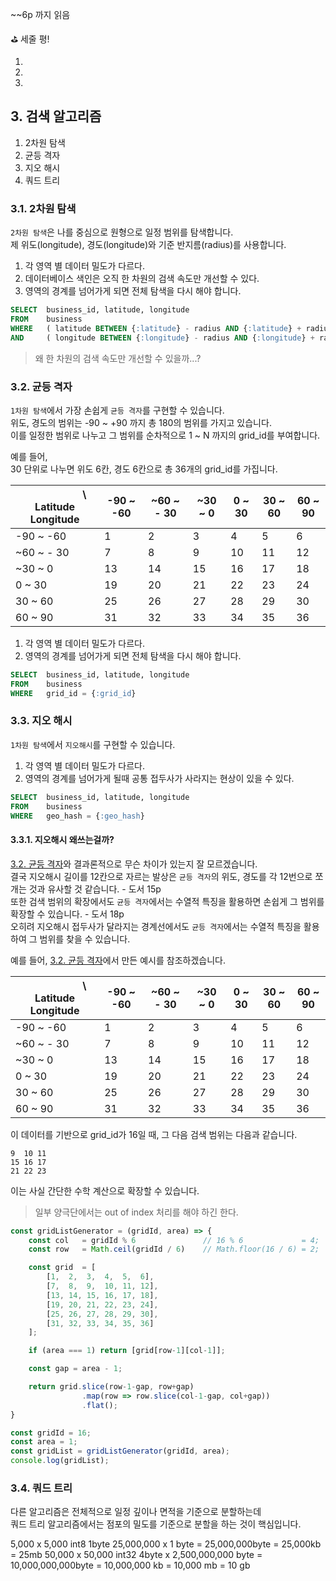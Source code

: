 ~~6p 까지 읽음

⛳️ 세줄 평!

1. 
2. 
3. 

## 3. 검색 알고리즘

1. 2차원 탐색
2. 균등 격자
3. 지오 해시
4. 쿼드 트리

### 3.1. 2차원 탐색

`2차원 탐색`은 나를 중심으로 원형으로 일정 범위를 탐색합니다. <br>
제 위도(longitude), 경도(longitude)와 기준 반지름(radius)를 사용합니다.

1. 각 영역 별 데이터 밀도가 다르다.
2. 데이터베이스 색인은 오직 한 차원의 검색 속도만 개선할 수 있다.
3. 영역의 경계를 넘어가게 되면 전체 탐색을 다시 해야 합니다.

```sql
SELECT  business_id, latitude, longitude
FROM    business
WHERE   ( latitude BETWEEN {:latitude} - radius AND {:latitude} + radius )
AND     ( longitude BETWEEN {:longitude} - radius AND {:longitude} + radius )
```
> 왜 한 차원의 검색 속도만 개선할 수 있을까...?


### 3.2. 균등 격자

`1차원 탐색`에서 가장 손쉽게 `균등 격자`를 구현할 수 있습니다. <br>
위도, 경도의 범위는 -90 ~ +90 까지 총 180의 범위를 가지고 있습니다. <br>
이를 일정한 범위로 나누고 그 범위를 순차적으로 1 ~ N 까지의 grid_id를 부여합니다. <br>

예를 들어, <br>
30 단위로 나누면 위도 6칸, 경도 6칸으로 총 36개의 grid_id를 가집니다.

| &nbsp;&nbsp;&nbsp;&nbsp;&nbsp;&nbsp;&nbsp;&nbsp;&nbsp;&nbsp;&nbsp;&nbsp;&nbsp;&nbsp;&nbsp;&nbsp;&nbsp;&nbsp;&nbsp;&nbsp;&nbsp; \ Latitude <br> Longitude | -90 ~ -60 | ~60 ~ - 30 | ~30 ~ 0 | 0 ~ 30 | 30 ~ 60 | 60 ~ 90 |
| ------------- | -- | -- | -- | -- | -- | -- |
| -90 ~ -60     | 1  | 2  | 3  | 4  | 5  | 6  |
| ~60 ~ - 30    | 7  | 8  | 9  | 10 | 11 | 12 |
| ~30 ~ 0       | 13 | 14 | 15 | 16 | 17 | 18 |
| 0 ~ 30        | 19 | 20 | 21 | 22 | 23 | 24 |
| 30 ~ 60       | 25 | 26 | 27 | 28 | 29 | 30 |
| 60 ~ 90       | 31 | 32 | 33 | 34 | 35 | 36 |

1. 각 영역 별 데이터 밀도가 다르다.
2. 영역의 경계를 넘어가게 되면 전체 탐색을 다시 해야 합니다.

```sql
SELECT  business_id, latitude, longitude
FROM    business
WHERE   grid_id = {:grid_id}
```

### 3.3. 지오 해시

`1차원 탐색`에서 `지오해시`를 구현할 수 있습니다.

1. 각 영역 별 데이터 밀도가 다르다.
2. 영역의 경계를 넘어가게 될때 공통 접두사가 사라지는 현상이 있을 수 있다.

```sql
SELECT  business_id, latitude, longitude
FROM    business
WHERE   geo_hash = {:geo_hash}
```

#### 3.3.1. 지오해시 왜쓰는걸까?


[3.2. 균등 격자](./2024_11_06_dil.md#32-균등-격자)와 결과론적으로 무슨 차이가 있는지 잘 모르겠습니다. <br>
결국 지오해시 길이를 12칸으로 자르는 발상은 `균등 격자`의 위도, 경도를 각 12번으로 쪼개는 것과 유사할 것 같습니다.  - 도서 15p<br>
또한 검색 범위의 확장에서도 `균등 격자`에서는 수열적 특징을 활용하면 손쉽게 그 범위를 확장할 수 있습니다. - 도서 18p <br>
오히려 지오해시 접두사가 달라지는 경계선에서도 `균등 격자`에서는 수열적 특징을 활용하여 그 범위를 찾을 수 있습니다.

예를 들어, [3.2. 균등 격자](./2024_11_06_dil.md#32-균등-격자)에서 만든 예시를 참조하겠습니다.

| &nbsp;&nbsp;&nbsp;&nbsp;&nbsp;&nbsp;&nbsp;&nbsp;&nbsp;&nbsp;&nbsp;&nbsp;&nbsp;&nbsp;&nbsp;&nbsp;&nbsp;&nbsp;&nbsp;&nbsp;&nbsp; \ Latitude <br> Longitude | -90 ~ -60 | ~60 ~ - 30 | ~30 ~ 0 | 0 ~ 30 | 30 ~ 60 | 60 ~ 90 |
| ------------- | -- | -- | -- | -- | -- | -- |
| -90 ~ -60     | 1  | 2  | 3  | 4  | 5  | 6  |
| ~60 ~ - 30    | 7  | 8  | 9  | 10 | 11 | 12 |
| ~30 ~ 0       | 13 | 14 | 15 | 16 | 17 | 18 |
| 0 ~ 30        | 19 | 20 | 21 | 22 | 23 | 24 |
| 30 ~ 60       | 25 | 26 | 27 | 28 | 29 | 30 |
| 60 ~ 90       | 31 | 32 | 33 | 34 | 35 | 36 |

이 데이터를 기반으로 grid_id가 16일 때, 그 다음 검색 범위는 다음과 같습니다.

```shell
9  10 11
15 16 17
21 22 23
```

이는 사실 간단한 수학 계산으로 확장할 수 있습니다.
> 일부 양극단에서는 out of index 처리를 해야 하긴 한다.

```javascript
const gridListGenerator = (gridId, area) => {
    const col   = gridId % 6               // 16 % 6             = 4;
    const row   = Math.ceil(gridId / 6)    // Math.floor(16 / 6) = 2;

    const grid  = [
        [1,  2,  3,  4,  5,  6],
        [7,  8,  9,  10, 11, 12],
        [13, 14, 15, 16, 17, 18],
        [19, 20, 21, 22, 23, 24],
        [25, 26, 27, 28, 29, 30],
        [31, 32, 33, 34, 35, 36]
    ];

    if (area === 1) return [grid[row-1][col-1]];

    const gap = area - 1;

    return grid.slice(row-1-gap, row+gap)
                .map(row => row.slice(col-1-gap, col+gap))
                .flat();
}

const gridId = 16;
const area = 1;
const gridList = gridListGenerator(gridId, area);
console.log(gridList);
```

### 3.4. 쿼드 트리

다른 알고리즘은 전체적으로 일정 깊이나 면적을 기준으로 분할하는데 <br>
쿼드 트리 알고리즘에서는 점포의 밀도를 기준으로 분할을 하는 것이 핵심입니다.

5,000 x 5,000
int8  1byte 25,000,000 x 1 byte = 25,000,000byte = 25,000kb = 25mb
50,000 x 50,000
int32 4byte x 2,500,000,000 byte = 10,000,000,000byte = 10,000,000 kb = 10,000 mb = 10 gb
